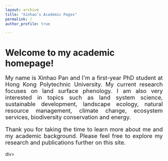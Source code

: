```yaml
---
layout: archive
title: "Xinhao’s Academic Pages"
permalink: /
author_profile: true

---
```

# Welcome to my academic homepage!
<p style="font-size: 18px; text-align: justify;">My name is Xinhao Pan and I'm a first-year PhD student at Hong Kong Polytechnic University. My current research focuses on land surface phenology. I am also very interested in topics such as land system science, sustainable development, landscape ecology, natural resource management, climate change, ecosystem services, biodiversity conservation and energy. </p>
<p style="font-size: 18px; text-align: justify;">Thank you for taking the time to learn more about me and my academic background. Please feel free to explore my research and publications further on this site.</p>

<div style="text-align: center;"><script type="text/javascript" src="//rf.revolvermaps.com/0/0/2.js?i=5njfyrmqzov&amp;m=0&amp;s=130&amp;c=ff0000&amp;t=1" async="async"></script></div>div>
<!--<script type="text/javascript" id="clstr_globe" src="//clustrmaps.com/globe.js?d=9WBFy8jOd7GwcLQv0r0CW-MbLpgh35Zh5_V9Xc6sKbQ"></script>-->
